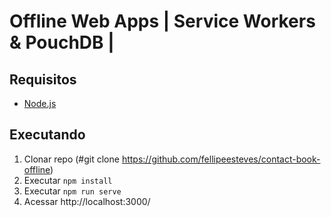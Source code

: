 # Offline Web Apps | Service Workers & PouchDB |

## Requisitos

* [Node.js](http://nodejs.org/)

## Executando

1. Clonar repo (#git clone https://github.com/fellipeesteves/contact-book-offline)
2. Executar `npm install`
3. Executar `npm run serve`
4. Acessar http://localhost:3000/